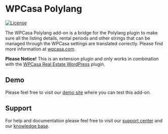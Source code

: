 # WPCasa Polylang #
[![License](https://img.shields.io/badge/license-GPL%202.0%2B-lightgrey.svg?style=flat-square)](https://github.com/wpsight/wpcasa/blob/master/wpcasa/LICENSE)

The WPCasa Polylang add-on is a bridge for the Polylang plugin to make sure all the listing details, rental periods and other strings that can be managed through the WPCasa settings are translated correctly. Please find more information at [wpcasa.com](https://wpcasa.com/downloads/wpcasa-polylang/).

**Please Notice!** This is an extension plugin and only works in combination with the [WPCasa Real Estate WordPress](https://github.com/wpsight/wpcasa) plugin.

## Demo
Please feel free to visit our [demo site](http://demo.wpcasa.com/polylang/) where you can test this add-on.

## Support

For help and documentation please feel free to visit our [support center](https://wpcasa.com/support) and our [knowledge base](http://docs.wpsight.com/article/wpcasa-polylang/).